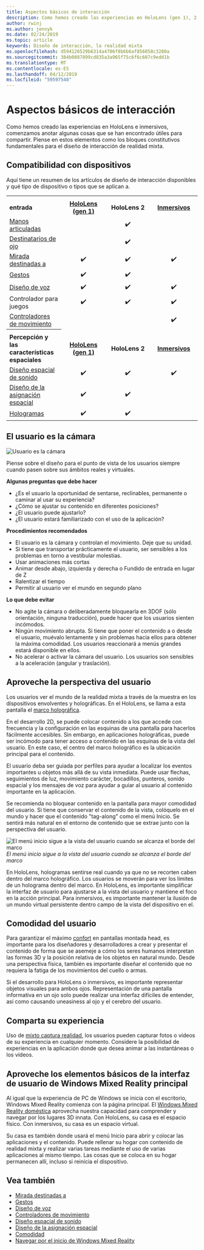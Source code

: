 ```yaml
---
title: Aspectos básicos de interacción
description: Como hemos creado las experiencias en HoloLens (gen 1), 2 de HoloLens e inmersivos, hemos iniciado anotar algunas cosas que se han encontrado útiles para compartir.
author: rwinj
ms.author: jennyk
ms.date: 02/24/2019
ms.topic: article
keywords: Diseño de interacción, la realidad mixta
ms.openlocfilehash: d594126529b6314a4706f8b6b6af856058c3280a
ms.sourcegitcommit: 384b0087899cd835a3a965f75c6f6c607c9edd1b
ms.translationtype: MT
ms.contentlocale: es-ES
ms.lasthandoff: 04/12/2019
ms.locfileid: "59597548"
---
```

# <a name="interaction-fundamentals"></a>Aspectos básicos de interacción

Como hemos creado las experiencias en HoloLens e inmersivos, comenzamos anotar algunas cosas que se han encontrado útiles para compartir. Piense en estos elementos como los bloques constitutivos fundamentales para el diseño de interacción de realidad mixta.

## <a name="device-support"></a>Compatibilidad con dispositivos

Aquí tiene un resumen de los artículos de diseño de interacción disponibles y qué tipo de dispositivo o tipos que se aplican a.
<br>

<table>

<th>
<tr>

<td style="width:150px;"><strong>entrada</strong></td>
<td style="width:150px; text-align: center;"><a href="hololens-hardware-details.md"><strong>HoloLens (gen 1)</strong></a></td>
<td style="width:150px; text-align: center;"><strong>HoloLens 2</strong></td>
<td style="width:150px; text-align: center;"><a href="immersive-headset-hardware-details.md"><strong>Inmersivos</strong></a></td>
</tr>
</th>
 
<tr>
<td> <a href="gestures.md">Manos articuladas</a></td><td style="text-align: center;"></td><td style="text-align: center;">✔️</td><td></td>

</tr><tr>
<td> <a href="gaze-targeting.md">Destinatarios de ojo</a></td><td style="text-align: center;"></td><td style="text-align: center;">✔️</td><td style="text-align: center;"></td>
</tr><tr>
<td> <a href="gaze-targeting.md">Mirada destinadas a</a></td><td style="text-align: center;">✔️</td><td style="text-align: center;">✔️</td><td style="text-align: center;">✔️</td>
</tr><tr>
<td> <a href="gestures.md">Gestos</a></td><td style="text-align: center;">✔️</td><td style="text-align: center;">✔️</td><td></td>
</tr><tr>
<td> <a href="voice-design.md">Diseño de voz</a></td><td style="text-align: center;">✔️</td><td style="text-align: center;">✔️</td><td style="text-align: center;">✔️</td>
</tr><tr>
<td> Controlador para juegos</td><td style="text-align: center;">✔️</td><td style="text-align: center;">✔️</td><td style="text-align: center;">✔️</td>
</tr>
<tr>
<td> <a href="motion-controllers.md">Controladores de movimiento</a></td><td></td><td style="text-align: center;"></td><td style="text-align: center;">✔️</td>

</tr>
<th>
<tr>
<td style="width:150px;"><strong>Percepción y las características espaciales</strong></td>
<td style="width:150px; text-align: center;"><a href="hololens-hardware-details.md"><strong>HoloLens (gen 1)</strong></a></td>
<td style="width:150px; text-align: center;"><strong>HoloLens 2</strong></td>
<td style="width:150px; text-align: center;"><a href="immersive-headset-hardware-details.md"><strong>Inmersivos</strong></a></td>
</tr>
</th>
<tr>

<td> <a href="spatial-sound-design.md">Diseño espacial de sonido</a></td><td style="text-align: center;">✔️</td><td style="text-align: center;">✔️</td><td style="text-align: center;">✔️</td>
</tr><tr>
<td> <a href="spatial-mapping-design.md">Diseño de la asignación espacial</a></td><td style="text-align: center;">✔️</td><td style="text-align: center;">✔️</td><td></td>
</tr><tr>
<td> <a href="hologram.md">Hologramas</a></td><td style="text-align: center;">✔️</td><td style="text-align: center;">✔️</td><td></td>
</tr>

</table>

## <a name="the-user-is-the-camera"></a>El usuario es la cámara

![Usuario es la cámara](images/useriscamera-640px.jpg)

Piense sobre el diseño para el punto de vista de los usuarios siempre cuando pasen sobre sus ámbitos reales y virtuales.

**Algunas preguntas que debe hacer**
* ¿Es el usuario la oportunidad de sentarse, reclinables, permanente o caminar al usar su experiencia?
* ¿Cómo se ajustar su contenido en diferentes posiciones?
* ¿El usuario puede ajustarlo?
* ¿El usuario estará familiarizado con el uso de la aplicación?

**Procedimientos recomendados**
* El usuario es la cámara y controlan el movimiento. Deje que su unidad.
* Si tiene que transportar prácticamente el usuario, ser sensibles a los problemas en torno a vestibular molestias.
* Usar animaciones más cortas
* Animar desde abajo, izquierda y derecha o Fundido de entrada en lugar de Z
* Ralentizar el tiempo
* Permitir al usuario ver el mundo en segundo plano

**Lo que debe evitar**
* No agite la cámara o deliberadamente bloquearla en 3DOF (sólo orientación, ninguna traducción), puede hacer que los usuarios sienten incómodos.
* Ningún movimiento abrupta. Si tiene que poner el contenido a o desde el usuario, muévalo lentamente y sin problemas hacia ellos para obtener la máxima comodidad. Los usuarios reaccionará a menús grandes estará disponible en ellos.
* No acelerar o activar la cámara del usuario. Los usuarios son sensibles a la aceleración (angular y traslación).

## <a name="leverage-the-users-perspective"></a>Aproveche la perspectiva del usuario

Los usuarios ver el mundo de la realidad mixta a través de la muestra en los dispositivos envolventes y holográficas. En el HoloLens, se llama a esta pantalla el [marco holográfica](holographic-frame.md).

En el desarrollo 2D, se puede colocar contenido a los que accede con frecuencia y la configuración en las esquinas de una pantalla para hacerlos fácilmente accesibles. Sin embargo, en aplicaciones holográficas, puede ser incómodo para tener acceso a contenido en las esquinas de la vista del usuario. En este caso, el centro del marco holográfico es la ubicación principal para el contenido.

El usuario deba ser guiada por perfiles para ayudar a localizar los eventos importantes u objetos más allá de su vista inmediata. Puede usar flechas, seguimientos de luz, movimiento carácter, bocadillos, punteros, sonido espacial y los mensajes de voz para ayudar a guiar al usuario al contenido importante en la aplicación.

Se recomienda no bloquear contenido en la pantalla para mayor comodidad del usuario. Si tiene que conservar el contenido de la vista, colóquelo en el mundo y hacer que el contenido "tag-along" como el menú Inicio. Se sentirá más natural en el entorno de contenido que se extrae junto con la perspectiva del usuario.

![El menú inicio sigue a la vista del usuario cuando se alcanza el borde del marco](images/tagalong-1000px.jpg)<br>
*El menú inicio sigue a la vista del usuario cuando se alcanza el borde del marco*

En HoloLens, hologramas sentirse real cuando ya que no se recorten caben dentro del marco holográfico. Los usuarios se moverán para ver los límites de un holograma dentro del marco. En HoloLens, es importante simplificar la interfaz de usuario para ajustarse a la vista del usuario y mantiene el foco en la acción principal. Para inmersivos, es importante mantener la ilusión de un mundo virtual persistente dentro campo de la vista del dispositivo en el.

## <a name="user-comfort"></a>Comodidad del usuario

Para garantizar el máximo [confort](comfort.md) en pantallas montada head, es importante para los diseñadores y desarrolladores a crear y presentar el contenido de forma que se asemeje a cómo los seres humanos interpretan las formas 3D y la posición relativa de los objetos en natural mundo. Desde una perspectiva física, también es importante diseñar el contenido que no requiera la fatiga de los movimientos del cuello o armas.

Si el desarrollo para HoloLens o inmersivos, es importante representar objetos visuales para ambos ojos. Representación de una pantalla informativa en un ojo solo puede realizar una interfaz difíciles de entender, así como causando uneasiness al ojo y el cerebro del usuario.

## <a name="share-your-experience"></a>Comparta su experiencia

Uso de [mixto captura realidad](mixed-reality-capture.md), los usuarios pueden capturar fotos o vídeos de su experiencia en cualquier momento. Considere la posibilidad de experiencias en la aplicación donde que desea animar a las instantáneas o los vídeos.

## <a name="leverage-basic-ui-elements-of-the-windows-mixed-reality-home"></a>Aproveche los elementos básicos de la interfaz de usuario de Windows Mixed Reality principal

Al igual que la experiencia de PC de Windows se inicia con el escritorio, Windows Mixed Reality comienza con la página principal. El [Windows Mixed Reality doméstica](navigating-the-windows-mixed-reality-home.md) aprovecha nuestra capacidad para comprender y navegar por los lugares 3D innata. Con HoloLens, su casa es el espacio físico. Con inmersivos, su casa es un espacio virtual.

Su casa es también donde usará el menú Inicio para abrir y colocar las aplicaciones y el contenido. Puede rellenar su hogar con contenido de realidad mixta y realizar varias tareas mediante el uso de varias aplicaciones al mismo tiempo. Las cosas que se coloca en su hogar permanecen allí, incluso si reinicia el dispositivo.

## <a name="see-also"></a>Vea también
* [Mirada destinadas a](gaze-targeting.md)
* [Gestos](gestures.md)
* [Diseño de voz](voice-design.md)
* [Controladores de movimiento](motion-controllers.md)
* [Diseño espacial de sonido](spatial-sound-design.md)
* [Diseño de la asignación espacial](spatial-mapping-design.md)
* [Comodidad](comfort.md)
* [Navegar por el inicio de Windows Mixed Reality](navigating-the-windows-mixed-reality-home.md)
